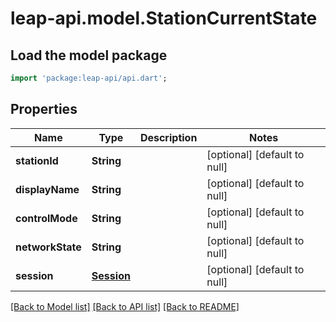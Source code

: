# leap-api.model.StationCurrentState

## Load the model package
```dart
import 'package:leap-api/api.dart';
```

## Properties
Name | Type | Description | Notes
------------ | ------------- | ------------- | -------------
**stationId** | **String** |  | [optional] [default to null]
**displayName** | **String** |  | [optional] [default to null]
**controlMode** | **String** |  | [optional] [default to null]
**networkState** | **String** |  | [optional] [default to null]
**session** | [**Session**](Session.md) |  | [optional] [default to null]

[[Back to Model list]](../README.md#documentation-for-models) [[Back to API list]](../README.md#documentation-for-api-endpoints) [[Back to README]](../README.md)


